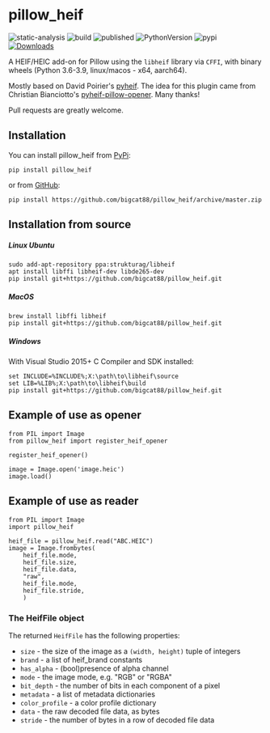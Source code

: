 # pillow_heif

![static-analysis](https://github.com/bigcat88/pillow_heif/actions/workflows/static-analysis.yml/badge.svg)
![build](https://github.com/bigcat88/pillow_heif/actions/workflows/create-release-draft.yml/badge.svg)
![published](https://github.com/bigcat88/pillow_heif/actions/workflows/publish-pypi.yaml/badge.svg)
![PythonVersion](https://img.shields.io/badge/python-3.6%20%7C3.7%20%7C%203.8%20%7C%203.9%20%7C%203.10-blue)
![pypi](https://img.shields.io/pypi/v/pillow_heif.svg)
[![Downloads](https://static.pepy.tech/personalized-badge/pillow-heif?period=month&units=international_system&left_color=grey&right_color=orange&left_text=Downloads/Month)](https://pepy.tech/project/pillow-heif)


A HEIF/HEIC add-on for Pillow using the `libheif` library via `CFFI`, with binary wheels (Python 3.6-3.9, linux/macos - x64, aarch64).

Mostly based on David Poirier's [pyheif](https://github.com/carsales/pyheif).
The idea for this plugin came from Christian Bianciotto's [pyheif-pillow-opener](https://github.com/ciotto/pyheif-pillow-opener).
Many thanks!

Pull requests are greatly welcome.

## Installation
You can install pillow_heif from [PyPi](https://pypi.org/project/pillow-heif/):

```pip install pillow_heif```

or from [GitHub](https://github.com/bigcat88/pillow_heif):

```pip install https://github.com/bigcat88/pillow_heif/archive/master.zip```

## Installation from source

##### Linux Ubuntu
```
sudo add-apt-repository ppa:strukturag/libheif
apt install libffi libheif-dev libde265-dev
pip install git+https://github.com/bigcat88/pillow_heif.git
```

##### MacOS
```
brew install libffi libheif
pip install git+https://github.com/bigcat88/pillow_heif.git
```

##### Windows
With Visual Studio 2015+ C Compiler and SDK installed:
```
set INCLUDE=%INCLUDE%;X:\path\to\libheif\source
set LIB=%LIB%;X:\path\to\libheif\build
pip install git+https://github.com/bigcat88/pillow_heif.git
```

## Example of use as opener
```
from PIL import Image
from pillow_heif import register_heif_opener

register_heif_opener()

image = Image.open('image.heic')
image.load()
```

## Example of use as reader

```
from PIL import Image
import pillow_heif

heif_file = pillow_heif.read("ABC.HEIC")
image = Image.frombytes(
    heif_file.mode, 
    heif_file.size, 
    heif_file.data,
    "raw",
    heif_file.mode,
    heif_file.stride,
    )
```

### The HeifFile object

The returned `HeifFile` has the following properties:

* `size` - the size of the image as a `(width, height)` tuple of integers
* `brand` - a list of heif_brand constants
* `has_alpha`  - (bool)presence of alpha channel
* `mode` - the image mode, e.g. "RGB" or "RGBA"
* `bit_depth` - the number of bits in each component of a pixel
* `metadata` - a list of metadata dictionaries
* `color_profile` - a color profile dictionary
* `data` - the raw decoded file data, as bytes
* `stride` - the number of bytes in a row of decoded file data
